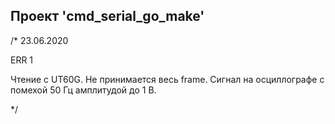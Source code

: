 Проект 'cmd_serial_go_make'
---------------------------

/* 23.06.2020

   ERR 1

   Чтение с UT60G. Не принимается весь frame.
   Сигнал на осциллографе с помехой 50 Гц амплитудой до 1 В.

*/

